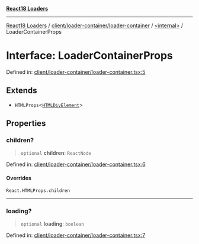 [**React18 Loaders**](../../../../../README.md)

***

[React18 Loaders](../../../../../modules.md) / [client/loader-container/loader-container](../../README.md) / [\<internal\>](../README.md) / LoaderContainerProps

# Interface: LoaderContainerProps

Defined in: [client/loader-container/loader-container.tsx:5](https://github.com/react18-tools/turborepo-template/blob/4ba5fa0153436bcfff18898a31cd43f89214a2fe/lib/src/client/loader-container/loader-container.tsx#L5)

## Extends

- `HTMLProps`\<[`HTMLDivElement`](https://developer.mozilla.org/docs/Web/API/HTMLDivElement)\>

## Properties

### children?

> `optional` **children**: `ReactNode`

Defined in: [client/loader-container/loader-container.tsx:6](https://github.com/react18-tools/turborepo-template/blob/4ba5fa0153436bcfff18898a31cd43f89214a2fe/lib/src/client/loader-container/loader-container.tsx#L6)

#### Overrides

`React.HTMLProps.children`

***

### loading?

> `optional` **loading**: `boolean`

Defined in: [client/loader-container/loader-container.tsx:7](https://github.com/react18-tools/turborepo-template/blob/4ba5fa0153436bcfff18898a31cd43f89214a2fe/lib/src/client/loader-container/loader-container.tsx#L7)
